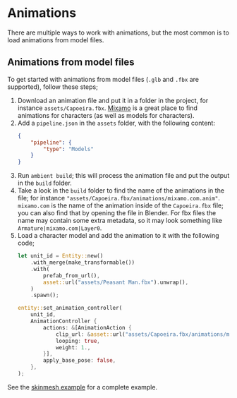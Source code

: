 # Animations

There are multiple ways to work with animations, but the most common is to load animations from model files.

## Animations from model files

To get started with animations from model files (`.glb` and `.fbx` are supported), follow these steps;

1. Download an animation file and put it in a folder in the project, for instance `assets/Capoeira.fbx`.
   [Mixamo](https://www.mixamo.com/#/) is a great place to find animations for characters (as well as models for characters).
2. Add a `pipeline.json` in the `assets` folder, with the following content:
    ```json
    {
        "pipeline": {
            "type": "Models"
        }
    }
    ```
3. Run `ambient build`; this will process the animation file and put the output in the `build` folder.
4. Take a look in the `build` folder to find the name of the animations in the file; for instance `"assets/Capoeira.fbx/animations/mixamo.com.anim"`.
   `mixamo.com` is the name of the animation inside of the `Capoeira.fbx` file; you can also find that by opening the file in Blender. For fbx files
   the name may contain some extra metadata, so it may look something like `Armature|mixamo.com|Layer0`.
5. Load a character model and add the animation to it with the following code;
    ```rust
    let unit_id = Entity::new()
        .with_merge(make_transformable())
        .with(
            prefab_from_url(),
            asset::url("assets/Peasant Man.fbx").unwrap(),
        )
        .spawn();

    entity::set_animation_controller(
        unit_id,
        AnimationController {
            actions: &[AnimationAction {
                clip_url: &asset::url("assets/Capoeira.fbx/animations/mixamo.com.anim").unwrap(),
                looping: true,
                weight: 1.,
            }],
            apply_base_pose: false,
        },
    );
    ```

See the [skinmesh example](https://github.com/AmbientRun/Ambient/tree/main/guest/rust/examples/basics/skinmesh) for a complete example.

